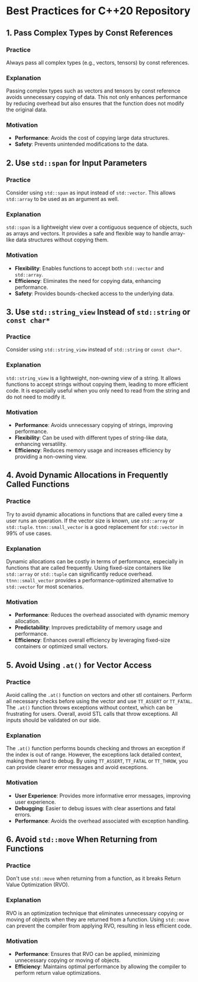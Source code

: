 # Best Practices for C++20 Repository

## 1. Pass Complex Types by Const References

### Practice
Always pass all complex types (e.g., vectors, tensors) by const references.

### Explanation
Passing complex types such as vectors and tensors by const reference avoids unnecessary copying of data. This not only enhances performance by reducing overhead but also ensures that the function does not modify the original data.

### Motivation
- **Performance**: Avoids the cost of copying large data structures.
- **Safety**: Prevents unintended modifications to the data.

## 2. Use `std::span` for Input Parameters

### Practice
Consider using `std::span` as input instead of `std::vector`. This allows `std::array` to be used as an argument as well.

### Explanation
`std::span` is a lightweight view over a contiguous sequence of objects, such as arrays and vectors. It provides a safe and flexible way to handle array-like data structures without copying them.

### Motivation
- **Flexibility**: Enables functions to accept both `std::vector` and `std::array`.
- **Efficiency**: Eliminates the need for copying data, enhancing performance.
- **Safety**: Provides bounds-checked access to the underlying data.

## 3. Use `std::string_view` Instead of `std::string` or `const char*`

### Practice
Consider using `std::string_view` instead of `std::string` or `const char*`.

### Explanation
`std::string_view` is a lightweight, non-owning view of a string. It allows functions to accept strings without copying them, leading to more efficient code. It is especially useful when you only need to read from the string and do not need to modify it.

### Motivation
- **Performance**: Avoids unnecessary copying of strings, improving performance.
- **Flexibility**: Can be used with different types of string-like data, enhancing versatility.
- **Efficiency**: Reduces memory usage and increases efficiency by providing a non-owning view.


## 4. Avoid Dynamic Allocations in Frequently Called Functions

### Practice
Try to avoid dynamic allocations in functions that are called every time a user runs an operation. If the vector size is known, use `std::array` or `std::tuple`. `ttnn::small_vector` is a good replacement for `std::vector` in 99% of use cases.

### Explanation
Dynamic allocations can be costly in terms of performance, especially in functions that are called frequently. Using fixed-size containers like `std::array` or `std::tuple` can significantly reduce overhead. `ttnn::small_vector` provides a performance-optimized alternative to `std::vector` for most scenarios.

### Motivation
- **Performance**: Reduces the overhead associated with dynamic memory allocation.
- **Predictability**: Improves predictability of memory usage and performance.
- **Efficiency**: Enhances overall efficiency by leveraging fixed-size containers or optimized small vectors.

## 5. Avoid Using `.at()` for Vector Access

### Practice
Avoid calling the `.at()` function on vectors and other stl containers. Perform all necessary checks before using the vector and use `TT_ASSERT` or `TT_FATAL`. The `.at()` function throws exceptions without context, which can be frustrating for users. Overall, avoid STL calls that throw exceptions. All inputs should be validated on our side.

### Explanation
The `.at()` function performs bounds checking and throws an exception if the index is out of range. However, the exceptions lack detailed context, making them hard to debug. By using `TT_ASSERT`, `TT_FATAL` or `TT_THROW`, you can provide clearer error messages and avoid exceptions.

### Motivation
- **User Experience**: Provides more informative error messages, improving user experience.
- **Debugging**: Easier to debug issues with clear assertions and fatal errors.
- **Performance**: Avoids the overhead associated with exception handling.

## 6. Avoid `std::move` When Returning from Functions

### Practice
Don't use `std::move` when returning from a function, as it breaks Return Value Optimization (RVO).

### Explanation
RVO is an optimization technique that eliminates unnecessary copying or moving of objects when they are returned from a function. Using `std::move` can prevent the compiler from applying RVO, resulting in less efficient code.

### Motivation
- **Performance**: Ensures that RVO can be applied, minimizing unnecessary copying or moving of objects.
- **Efficiency**: Maintains optimal performance by allowing the compiler to perform return value optimizations.
